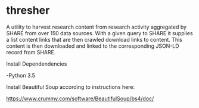 # thresher

A utility to harvest research content from research activity aggregated by SHARE from over 150 data sources.  With a given query to SHARE it supplies a list content links that are then crawled download links to content.  This content is then downloaded and linked to the corresponding JSON-LD record from SHARE.

Install Dependendencies

-Python 3.5

Install Beautiful Soup according to instructions here:

https://www.crummy.com/software/BeautifulSoup/bs4/doc/